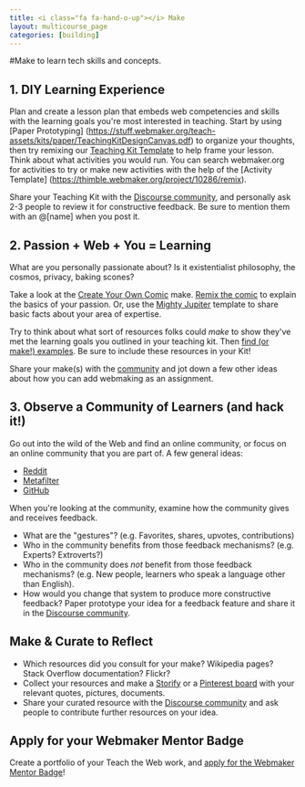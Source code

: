 ```yaml
---
title: <i class="fa fa-hand-o-up"></i> Make
layout: multicourse_page
categories: [building]
---
```


<script src="{{site.baseurl}}/js/make-api.js"></script>
<script src="{{site.baseurl}}/js/makeGallery.js"></script>

#Make to learn tech skills and concepts.

## 1. DIY Learning Experience

Plan and create a lesson plan that embeds web competencies and skills with the learning goals you're most interested in teaching. Start by using [Paper Prototyping] (https://stuff.webmaker.org/teach-assets/kits/paper/TeachingKitDesignCanvas.pdf) to organize your thoughts, then try remixing our [Teaching Kit Template](https://thimble.webmaker.org/project/10274/remix) to help frame your lesson. Think about what activities you would run. You can search webmaker.org for activities to try or make new activities with the help of the [Activity Template] (https://thimble.webmaker.org/project/10286/remix).

Share your Teaching Kit with the [Discourse community](http://discourse.webmakerprototypes.org/category/building), and personally ask 2-3 people to review it for constructive feedback. Be sure to mention them with an @[name] when you post it.

<div class="gallery">
<div class="make-gallery row"></div>
</div>
<script type="text/javascript">
			var gallery = new MakeGallery(
			{
				tagPrefix: "webmaker:building-makeprompt",
				limit: 6
			},
			".make-gallery",
			{
	    		apiURL: "https://makeapi.webmaker.org",
                hidden: ["tags", "description"]
			});
</script>

## 2. Passion + Web + You = Learning

What are you personally passionate about? Is it existentialist philosophy, the cosmos, privacy, baking scones? 

Take a look at the [Create Your Own Comic](https://webmaker.makes.org/thimble/create-your-own-comic-a-starter-make) make. [Remix the comic](https://webmaker.makes.org/thimble/create-your-own-comic-a-starter-make) to explain the basics of your passion. Or, use the [Mighty Jupiter](https://chadsansing.makes.org/thimble/webmaker-planet) template to share basic facts about your area of expertise.

Try to think about what sort of resources folks could *make* to show they've met the learning goals you outlined in your teaching kit. Then [find (or make!) examples](http://webmaker.org/starter-makes). Be sure to include these resources in your Kit!

Share your make(s) with the [community](http://discourse.webmakerprototypes.org/category/building) and jot down a few other ideas about how you can add webmaking as an assignment. 

## 3. Observe a Community of Learners (and hack it!)

Go out into the wild of the Web and find an online community, or focus on an online community that you are part of. A few general ideas:

* [Reddit](http://www.reddit.com/)
* [Metafilter](http://www.metafilter.com/)
* [GitHub](https://github.com/)

When you're looking at the community, examine how the community gives and receives feedback. 

* What are the "gestures"? (e.g. Favorites, shares, upvotes, contributions)
* Who in the community benefits from those feedback mechanisms? (e.g. Experts? Extroverts?)
* Who in the community does *not* benefit from those feedback mechanisms? (e.g. New people, learners who speak a language other than English).
* How would you change that system to produce more constructive feedback? Paper prototype your idea for a feedback feature and share it in the [Discourse community](http://discourse.webmakerprototypes.org/category/building).

## Make & Curate to Reflect
* Which resources did you consult for your make? Wikipedia pages? Stack Overflow documentation? Flickr?
* Collect your resources and make a [Storify](https://storify.com/) or a [Pinterest board](http://www.pinterest.com/) with your relevant quotes, pictures, documents.
* Share your curated resource with the [Discourse community](http://discourse.webmakerprototypes.org/category/building) and ask people to contribute further resources on your idea. 

## Apply for your Webmaker Mentor Badge
Create a portfolio of your Teach the Web work, and <a href="http://blog.webmaker.org/mentor">apply for the Webmaker Mentor Badge</a>!


